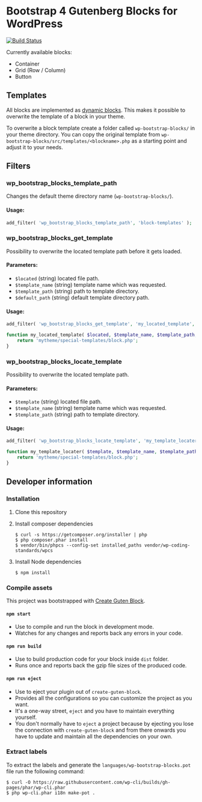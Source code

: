 # Bootstrap 4 Gutenberg Blocks for WordPress

[![Build Status](https://travis-ci.org/liip/bootstrap-blocks-wordpress-plugin.svg?branch=master)](https://travis-ci.org/liip/bootstrap-blocks-wordpress-plugin)

Currently available blocks:

* Container
* Grid (Row / Column)
* Button

## Templates

All blocks are implemented as [dynamic blocks](https://wordpress.org/gutenberg/handbook/designers-developers/developers/tutorials/block-tutorial/creating-dynamic-blocks/).
This makes it possible to overwrite the template of a block in your theme.

To overwrite a block template create a folder called `wp-bootstrap-blocks/` in your theme directory.
You can copy the original template from `wp-bootstrap-blocks/src/templates/<blockname>.php` as a starting point and adjust it to your needs.

## Filters

### wp_bootstrap_blocks_template_path

Changes the default theme directory name (`wp-bootstrap-blocks/`).

#### Usage:

```php
add_filter( 'wp_bootstrap_blocks_template_path', 'block-templates' );
```

### wp_bootstrap_blocks_get_template

Possibility to overwrite the located template path before it gets loaded.

#### Parameters:

* `$located` (string) located file path.
* `$template_name` (string) template name which was requested.
* `$template_path` (string) path to template directory.
* `$default_path` (string) default template directory path.

#### Usage:

```php
add_filter( 'wp_bootstrap_blocks_get_template', 'my_located_template', 10, 4 );

function my_located_template( $located, $template_name, $template_path, $default_path ) {
	return 'mytheme/special-templates/block.php';
}
```

### wp_bootstrap_blocks_locate_template

Possibility to overwrite the located template path.

#### Parameters:

* `$template` (string) located file path.
* `$template_name` (string) template name which was requested.
* `$template_path` (string) path to template directory.

#### Usage:

```php
add_filter( 'wp_bootstrap_blocks_locate_template', 'my_template_locater', 10, 4 );

function my_template_locater( $template, $template_name, $template_path ) {
	return 'mytheme/special-templates/block.php';
}
```

## Developer information

### Installation

1. Clone this repository

1. Install composer dependencies

    ```
    $ curl -s https://getcomposer.org/installer | php
    $ php composer.phar install
    $ vendor/bin/phpcs --config-set installed_paths vendor/wp-coding-standards/wpcs
    ```

1. Install Node dependencies

    ```
    $ npm install
    ```

### Compile assets

This project was bootstrapped with [Create Guten Block](https://github.com/ahmadawais/create-guten-block).

#### `npm start`
- Use to compile and run the block in development mode.
- Watches for any changes and reports back any errors in your code.

#### `npm run build`
- Use to build production code for your block inside `dist` folder.
- Runs once and reports back the gzip file sizes of the produced code.

#### `npm run eject`
- Use to eject your plugin out of `create-guten-block`.
- Provides all the configurations so you can customize the project as you want.
- It's a one-way street, `eject` and you have to maintain everything yourself.
- You don't normally have to `eject` a project because by ejecting you lose the connection with `create-guten-block` and from there onwards you have to update and maintain all the dependencies on your own.

### Extract labels

To extract the labels and generate the `languages/wp-bootstrap-blocks.pot` file run the following command:

```
$ curl -O https://raw.githubusercontent.com/wp-cli/builds/gh-pages/phar/wp-cli.phar
$ php wp-cli.phar i18n make-pot .
```
